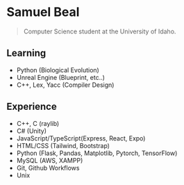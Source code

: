 # Samuel Beal
> Computer Science student at the University of Idaho.
## Learning
- Python (Biological Evolution)
- Unreal Engine (Blueprint, etc..)
- C++, Lex, Yacc (Compiler Design)

## Experience
- C++, C (raylib)
- C# (Unity)
- JavaScript/TypeScript(Express, React, Expo)
- HTML/CSS (Tailwind, Bootstrap)
- Python (Flask, Pandas, Matplotlib, Pytorch, TensorFlow)
- MySQL (AWS, XAMPP)
- Git, Github Workflows
- Unix
  
